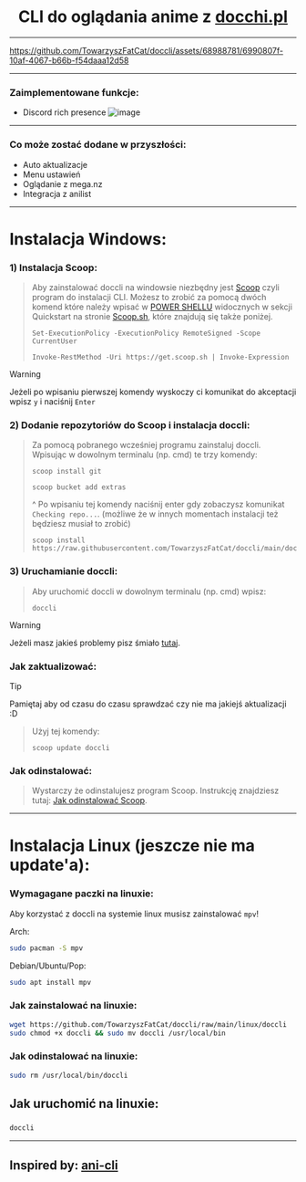 <h1 align="center">
CLI do oglądania anime z <a href="https://docchi.pl/">docchi.pl</a>
</h1>

---


https://github.com/TowarzyszFatCat/doccli/assets/68988781/6990807f-10af-4067-b66b-f54daaa12d58


---
### Zaimplementowane funkcje:
- Discord rich presence
  ![image](https://github.com/TowarzyszFatCat/doccli/assets/68988781/d4644fc9-3f9f-4181-99d3-3c03d442f74d)

---

### Co może zostać dodane w przyszłości:
- Auto aktualizacje
- Menu ustawień
- Oglądanie z mega.nz
- Integracja z anilist

---

# Instalacja Windows:

### 1) Instalacja Scoop:
> Aby zainstalować doccli na windowsie niezbędny jest <a href="https://scoop.sh/">Scoop</a> czyli program do instalacji CLI.
> Możesz to zrobić za pomocą dwóch komend które należy wpisać w <a href="https://www.google.com/search?q=powershell+jak+w%C5%82%C4%85czy%C4%87">POWER SHELLU</a> widocznych w sekcji Quickstart na stronie <a href="https://scoop.sh/">Scoop.sh</a>, które znajdują się także poniżej.
> ```
> Set-ExecutionPolicy -ExecutionPolicy RemoteSigned -Scope CurrentUser
> ```
> ```
> Invoke-RestMethod -Uri https://get.scoop.sh | Invoke-Expression
> ```

> [!WARNING]
> Jeżeli po wpisaniu pierwszej komendy wyskoczy ci komunikat do akceptacji wpisz `y` i naciśnij `Enter`

### 2) Dodanie repozytoriów do Scoop i instalacja doccli:
> Za pomocą pobranego wcześniej programu zainstaluj doccli. Wpisując w dowolnym terminalu (np. cmd) te trzy komendy:
> ```
> scoop install git
> ```
> ```
> scoop bucket add extras
> ```
> ^ Po wpisaniu tej komendy naciśnij enter gdy zobaczysz komunikat `Checking repo...`. (możliwe że w innych momentach instalacji też będziesz musiał to zrobić)
> ```
> scoop install https://raw.githubusercontent.com/TowarzyszFatCat/doccli/main/doccli.json
> ```

### 3) Uruchamianie doccli:
> Aby uruchomić doccli w dowolnym terminalu (np. cmd) wpisz:
> ```
> doccli
> ```

> [!WARNING]
> Jeżeli masz jakieś problemy pisz śmiało <a href="https://github.com/TowarzyszFatCat/doccli/issues/new">tutaj</a>.



### Jak zaktualizować:
> [!TIP]
> Pamiętaj aby od czasu do czasu sprawdzać czy nie ma jakiejś aktualizacji :D

> Użyj tej komendy:
> ```
> scoop update doccli
> ```

### Jak odinstalować:
> Wystarczy że odinstalujesz program Scoop. Instrukcję znajdziesz tutaj:
> <a href="https://github.com/ScoopInstaller/Scoop/wiki/Uninstalling-Scoop">Jak odinstalować Scoop</a>.

---
# Instalacja Linux (jeszcze nie ma update'a):

### Wymagagane paczki na linuxie:
Aby korzystać z doccli na systemie linux musisz zainstalować `mpv`!

Arch:
```bash
sudo pacman -S mpv
```

Debian/Ubuntu/Pop:
```bash
sudo apt install mpv
```

### Jak zainstalować na linuxie:
```bash
wget https://github.com/TowarzyszFatCat/doccli/raw/main/linux/doccli
sudo chmod +x doccli && sudo mv doccli /usr/local/bin
```

### Jak odinstalować na linuxie:
```bash
sudo rm /usr/local/bin/doccli
```

## Jak uruchomić na linuxie:
#####
```bash
doccli
```
---
## Inspired by: <a href="https://github.com/pystardust/ani-cli">ani-cli</a>
